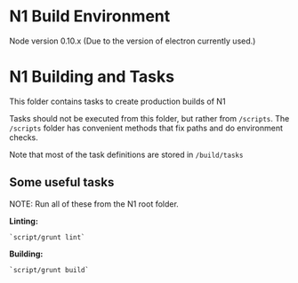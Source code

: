 # N1 Build Environment
Node version 0.10.x (Due to the version of electron currently used.)

# N1 Building and Tasks

This folder contains tasks to create production builds of N1

Tasks should not be executed from this folder, but rather from `/scripts`. The
`/scripts` folder has convenient methods that fix paths and do environment
checks.

Note that most of the task definitions are stored in `/build/tasks`

## Some useful tasks

NOTE: Run all of these from the N1 root folder.

**Linting:**

    `script/grunt lint`

**Building:**

    `script/grunt build`
